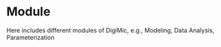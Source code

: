 # Module
Here includes different modules of DigiMic, e.g., Modeling, Data Analysis, Parameterization
